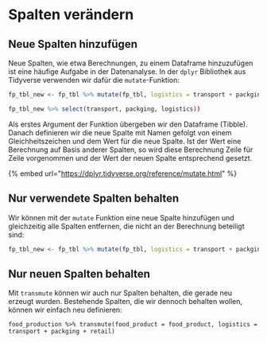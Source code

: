 # Spalten verändern

## Neue Spalten hinzufügen

Neue Spalten, wie etwa Berechnungen, zu einem Dataframe hinzuzufügen ist eine häufige Aufgabe in der Datenanalyse. In der `dplyr` Bibliothek aus Tidyverse verwenden wir dafür die `mutate`-Funktion:

```r
fp_tbl_new <- fp_tbl %>% mutate(fp_tbl, logistics = transport + packging + retail)

fp_tbl_new %>% select(transport, packging, logistics))
```

Als erstes Argument der Funktion übergeben wir den Dataframe (Tibble). Danach definieren wir die neue Spalte mit Namen gefolgt von einem Gleichheitszeichen und dem Wert für die neue Spalte. Ist der Wert eine Berechnung auf Basis anderer Spalten, so wird diese Berechnung Zeile für Zeile vorgenommen und der Wert der neuen Spalte entsprechend gesetzt.

{% embed url="https://dplyr.tidyverse.org/reference/mutate.html" %}

## Nur verwendete Spalten behalten

Wir können mit der `mutate` Funktion eine neue Spalte hinzufügen und gleichzeitig alle Spalten entfernen, die nicht an der Berechnung beteiligt sind:

```r
fp_tbl_new <- fp_tbl %>% mutate(fp_tbl, logistics = transport + packging + retail)
```

## Nur neuen Spalten behalten

Mit `transmute` können wir auch nur Spalten behalten, die gerade neu erzeugt wurden. Bestehende Spalten, die wir dennoch behalten wollen, können wir einfach neu definieren:

```
food_production %>% transmute(food_product = food_product, logistics = transport + packging + retail)
```
